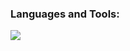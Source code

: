 <h3 align="left">Languages and Tools:</h3>
<p>
  <a href="https://skillicons.dev">
    <img src="https://skillicons.dev/icons?i=py,flask,django,postgres,docker,git,bash" />
  </a>
</p>
